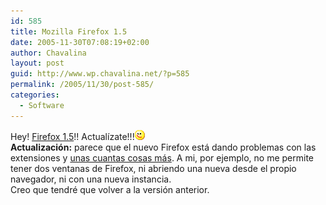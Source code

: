 ```yaml
---
id: 585
title: Mozilla Firefox 1.5
date: 2005-11-30T07:08:19+02:00
author: Chavalina
layout: post
guid: http://www.wp.chavalina.net/?p=585
permalink: /2005/11/30/post-585/
categories:
  - Software
---
```

Hey! <a href="http://www.mozilla.com/firefox/all.html" target="_blank">Firefox 1.5</a>!! Actual&iacute;zate!!!![emo](/imagenes/emoticonos/guino.gif)  
**Actualizaci&oacute;n:** parece que el nuevo Firefox est&aacute; dando problemas con las extensiones y <a href="http://www.isopixel.net/archivos/2005/12/firefox-15/" target="_blank">unas cuantas cosas m&aacute;s</a>. A mi, por ejemplo, no me permite tener dos ventanas de Firefox, ni abriendo una nueva desde el propio navegador, ni con una nueva instancia.  
Creo que tendr&eacute; que volver a la versi&oacute;n anterior.